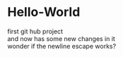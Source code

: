 # Hello-World
first git hub project  
and now has some new changes in it  
wonder if the newline escape works?  
